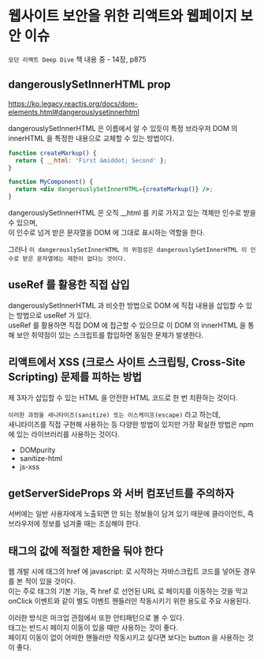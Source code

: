 # 웹사이트 보안을 위한 리액트와 웹페이지 보안 이슈

`모던 리액트 Deep Dive` 책 내용 중 - 14장, p875

## dangerouslySetInnerHTML prop

https://ko.legacy.reactjs.org/docs/dom-elements.html#dangerouslysetinnerhtml

dangerouslySetInnerHTML 은 이름에서 알 수 있듯이 특정 브라우저 DOM 의 innerHTML 을 특정한 내용으로 교체할 수 있는 방법이다.

```jsx
function createMarkup() {
  return { __html: 'First &middot; Second' };
}

function MyComponent() {
  return <div dangerouslySetInnerHTML={createMarkup()} />;
}
```

dangerouslySetInnerHTML 은 오직 \_\_html 를 키로 가지고 있는 객체만 인수로 받을 수 있으며,  
이 인수로 넘겨 받은 문자열을 DOM 에 그대로 표시하는 역할을 한다.

그러나 `이 dangerouslySetInnerHTML 의 위험성은 dangerouslySetInnerHTML 이 인수로 받은 문자열에는 제한이 없다는 것이다.`

## useRef 를 활용한 직접 삽입

dangerouslySetInnerHTML 과 비슷한 방법으로 DOM 에 직접 내용을 삽입할 수 있는 방법으로 useRef 가 있다.  
useRef 를 활용하면 직접 DOM 에 접근할 수 있으므로 이 DOM 의 innerHTML 을 통해 보안 취약점이 있는 스크립트를 합입하면 동일한 문제가 발생한다.

## 리액트에서 XSS (크로스 사이트 스크립팅, Cross-Site Scripting) 문제를 피하는 방법

제 3자가 삽입할 수 있는 HTML 을 안전한 HTML 코드로 한 번 치환하는 것이다.

`이러한 과정을 새니타이즈(sanitize) 또는 이스케이프(escape)` 라고 하는데,  
새니타이즈를 직접 구현해 사용하는 등 다양한 방법이 있지만 가장 확실한 방법은 npm 에 있는 라이브러리를 사용하는 것이다.

- DOMpurity
- sanitize-html
- js-xss

## getServerSideProps 와 서버 컴포넌트를 주의하자

서버에는 일반 사용자에게 노출되면 안 되는 정보들이 담겨 있기 때문에 클라이언트, 즉 브라우저에 정보를 넘겨줄 때는 조심해야 한다.

## <a> 태그의 값에 적절한 제한을 둬야 한다

웹 개발 시에 <a> 태그의 href 에 javascript: 로 시작하는 자바스크립트 코드를 넣어둔 경우를 본 적이 있을 것이다.  
이는 주로 <a> 태그의 기본 기능, 즉 href 로 선언된 URL 로 페이지를 이동하는 것을 막고 onClick 이벤트와 같이 별도 이벤트 핸들러만 작동시키기 위한 용도로 주요 사용된다.

이러한 방식은 마크업 관점에서 또한 안티패턴으로 볼 수 있다.  
<a> 태그는 반드시 페이지 이동이 있을 때만 사용하는 것이 좋다.  
페이지 이동이 없이 어떠한 핸들러만 작동시키고 싶다면 <a> 보다는 button 을 사용하는 것이 좋다.
